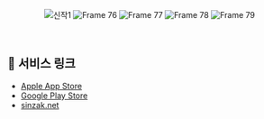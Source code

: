 <div align="center">

![신작1](https://github.com/SINZAK/sinzak-ios/assets/98168685/ea97dbce-887c-46a1-953c-d8f90638a399)
![Frame 76](https://github.com/SINZAK/sinzak-ios/assets/98168685/f3000c08-1ece-4b7b-8308-c66c8ed75f47)
![Frame 77](https://github.com/SINZAK/sinzak-ios/assets/98168685/47dcfbf9-27d0-4f87-8c0e-33d26c1a147f)
![Frame 78](https://github.com/SINZAK/sinzak-ios/assets/98168685/7f839008-7b9b-4188-8ee7-0784fba00381)
![Frame 79](https://github.com/SINZAK/sinzak-ios/assets/98168685/5cb08688-87fe-4ded-b203-cd8f42b8e116)

</div>

<br>

## 🔗 서비스 링크
- [Apple App Store](https://apps.apple.com/kr/app/%EC%8B%A0%EC%9E%91/id6449455462)
- [Google Play Store](https://play.google.com/store/apps/details?id=io.sinzak.android&pli=1)
- [sinzak.net](https://sinzak.net/)
